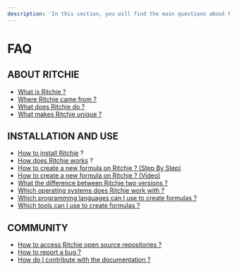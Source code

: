 ```yaml
---
description: 'In this section, you will find the main questions about Ritchie.'
---
```


# FAQ

## ABOUT RITCHIE

* [What is Ritchie ?](https://docs.ritchiecli.io/#what-is-ritchie)
* [Where Ritchie came from ?](https://docs.ritchiecli.io/#where-ritchie-came-from)
* [What does Ritchie do ?](https://docs.ritchiecli.io/#what-does-ritchie-do)
* [What makes Ritchie unique ?](https://docs.ritchiecli.io/#what-makes-ritchie-unique)

## INSTALLATION AND USE

* [How to install Ritchie](https://docs.ritchiecli.io/get-started/installation) ? 
* [How does Ritchie works](https://docs.ritchiecli.io/get-started/understand-ritchie) ?
* [How to create a new formula on Ritchie ? \(Step By Step\) ](https://docs.ritchiecli.io/resources-1/first-formula)
* [How to create a new formula on Ritchie ? \(Video\)](https://www.youtube.com/watch?v=O_rD-0o8FrM&feature=youtu.be)
* [What the difference between Ritchie two versions ?](https://docs.ritchiecli.io/software-architecture-1)
* [Which operating systems does Ritchie work with ?](https://docs.ritchiecli.io/key-concepts#operating-system)
* [Which programming languages can I use to create formulas ?](https://docs.ritchiecli.io/key-concepts#programming-languages)
* [Which tools can I use to create formulas ?](https://docs.ritchiecli.io/key-concepts#tools)

## COMMUNITY 

* [How to access Ritchie open source repositories ?](https://docs.ritchiecli.io/community)
* [How to report a bug ? ](https://docs.ritchiecli.io/community#do-you-have-any-suggestion-for-the-ritchie-development-team)
* [How do I contribute with the documentation ?](https://docs.ritchiecli.io/community#do-you-have-any-suggestion-for-the-ritchie-development-team)







